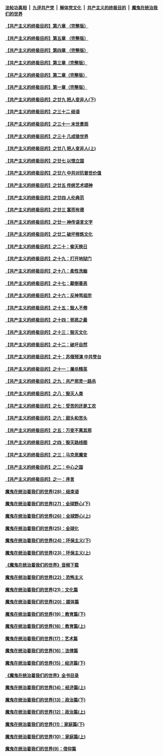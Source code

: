 

####  [法轮功真相](../../../../basic/blob/master/README.md?t=07020202) &nbsp;|&nbsp; [九评共产党](../../../../9ping.md/blob/master/README.md?t=07020202) &nbsp;|&nbsp; [解体党文化](../../../../jtdwh.md/blob/master/README.md?t=07020202)  &nbsp;|&nbsp; [共产主义的终极目的](../../../../gczydzjmd.md/blob/master/README.md?t=07020202) &nbsp;|&nbsp; [魔鬼在统治我们的世界](../../../../mgztzwmdsj.md/blob/master/README.md?t=07020202) 

#### [【共产主义的终极目的】第六章 （完整版）](../pages/nsc422/n11428913.md?t=07020202) 

#### [【共产主义的终极目的】第五章 （完整版）](../pages/nsc422/n11428912.md?t=07020202) 

#### [【共产主义的终极目的】第四章 （完整版）](../pages/nsc422/n11428907.md?t=07020202) 

#### [【共产主义的终极目的】第三章（完整版）](../pages/nsc422/n11428848.md?t=07020202) 

#### [【共产主义的终极目的】第二章（完整版）](../pages/nsc422/n11428831.md?t=07020202) 

#### [【共产主义的终极目的】第一章（完整版）](../pages/nsc422/n11417651.md?t=07020202) 

#### [【共产主义的终极目的】之廿九 把人变非人(下)](../pages/nsc422/n11344140.md?t=07020202) 

#### [【共产主义的终极目的】之三十二 结语](../pages/nsc422/n11360535.md?t=07020202) 

#### [【共产主义的终极目的】之三十一 末世景观](../pages/nsc422/n11351129.md?t=07020202) 

#### [【共产主义的终极目的】之三十 几成狼世界](../pages/nsc422/n11348280.md?t=07020202) 

#### [【共产主义的终极目的】之廿八 把人变非人(上)](../pages/nsc422/n11340492.md?t=07020202) 

#### [【共产主义的终极目的】之廿七 以恨立国](../pages/nsc422/n11336944.md?t=07020202) 

#### [【共产主义的终极目的】之廿六 中共对抗普世价值](../pages/nsc422/n11324785.md?t=07020202) 

#### [【共产主义的终极目的】之廿五 传统艺术颂神](../pages/nsc422/n11296396.md?t=07020202) 

#### [【共产主义的终极目的】之廿四 人伦典范](../pages/nsc422/n11296397.md?t=07020202) 

#### [【共产主义的终极目的】之廿三 富而有德](../pages/nsc422/n11283598.md?t=07020202) 

#### [【共产主义的终极目的】之廿一 神传语言文字](../pages/nsc422/n11263265.md?t=07020202) 

#### [【共产主义的终极目的】之廿二 破坏修炼文化](../pages/nsc422/n11245728.md?t=07020202) 

#### [【共产主义的终极目的】之二十：偷天换日](../pages/nsc422/n11238846.md?t=07020202) 

#### [【共产主义的终极目的】之十九：打开地狱门](../pages/nsc422/n11206376.md?t=07020202) 

#### [【共产主义的终极目的】之十八：柔性洗脑](../pages/nsc422/n11199994.md?t=07020202) 

#### [【共产主义的终极目的】之十七：颠倒善恶](../pages/nsc422/n11179782.md?t=07020202) 

#### [【共产主义的终极目的】之十六：反神骂祖宗](../pages/nsc422/n11166798.md?t=07020202) 

#### [【共产主义的终极目的】之十五：毁人不倦](../pages/nsc422/n11166792.md?t=07020202) 

#### [【共产主义的终极目的】之十四：邪恶之最](../pages/nsc422/n11150249.md?t=07020202) 

#### [【共产主义的终极目的】之十三：毁灭文化](../pages/nsc422/n11135227.md?t=07020202) 

#### [【共产主义的终极目的】之十二：破坏自然](../pages/nsc422/n11135214.md?t=07020202) 

#### [【共产主义的终极目的】之十：苏俄预演 中共登台](../pages/nsc422/n11118424.md?t=07020202) 

#### [【共产主义的终极目的】之十一：屠杀精英](../pages/nsc422/n11118442.md?t=07020202) 

#### [【共产主义的终极目的】之九：共产邪灵一路杀](../pages/nsc422/n11114139.md?t=07020202) 

#### [【共产主义的终极目的】之八：毁灭人类](../pages/nsc422/n11108503.md?t=07020202) 

#### [【共产主义的终极目的】之七：受苦的还是工农](../pages/nsc422/n11101809.md?t=07020202) 

#### [【共产主义的终极目的】之六：甜头和苦头](../pages/nsc422/n11096971.md?t=07020202) 

#### [【共产主义的终极目的】之五：万变不离其邪](../pages/nsc422/n11091285.md?t=07020202) 

#### [【共产主义的终极目的】之四：毁灭路线图](../pages/nsc422/n11086284.md?t=07020202) 

#### [【共产主义的终极目的】之三：马克思魔变](../pages/nsc422/n11061941.md?t=07020202) 

#### [【共产主义的终极目的】之二：中心之国](../pages/nsc422/n11047728.md?t=07020202) 

#### [【共产主义的终极目的】之一：序言](../pages/nsc422/n11086077.md?t=07020202) 

#### [魔鬼在统治着我们的世界(28)：结束语](../pages/nsc422/n10936246.md?t=07020202) 

#### [魔鬼在统治着我们的世界(27)：全球野心(下)](../pages/nsc422/n10928319.md?t=07020202) 

#### [魔鬼在统治着我们的世界(26)：全球野心(上)](../pages/nsc422/n10900318.md?t=07020202) 

#### [魔鬼在统治着我们的世界(25)：全球化](../pages/nsc422/n10788205.md?t=07020202) 

#### [魔鬼在统治着我们的世界(24)：环保主义(下)](../pages/nsc422/n10695307.md?t=07020202) 

#### [魔鬼在统治着我们的世界(23)：环保主义(上)](../pages/nsc422/n10688613.md?t=07020202) 

#### [《魔鬼在统治着我们的世界》音频下载](../pages/nsc422/n10635553.md?t=07020202) 

#### [魔鬼在统治着我们的世界(22)：恐怖主义](../pages/nsc422/n10614727.md?t=07020202) 

#### [魔鬼在统治着我们的世界(21)：文化篇](../pages/nsc422/n10597706.md?t=07020202) 

#### [魔鬼在统治着我们的世界(20)：媒体篇](../pages/nsc422/n10586579.md?t=07020202) 

#### [魔鬼在统治着我们的世界(19)：教育篇(下)](../pages/nsc422/n10564808.md?t=07020202) 

#### [魔鬼在统治着我们的世界(18)：教育篇(上)](../pages/nsc422/n10526970.md?t=07020202) 

#### [魔鬼在统治着我们的世界(17)：艺术篇](../pages/nsc422/n10499093.md?t=07020202) 

#### [魔鬼在统治着我们的世界(16)：法律篇](../pages/nsc422/n10485969.md?t=07020202) 

#### [魔鬼在统治着我们的世界(15)：经济篇(下)](../pages/nsc422/n10469975.md?t=07020202) 

#### [《魔鬼在统治着我们的世界》全书目录](../pages/nsc422/n10464261.md?t=07020202) 

#### [魔鬼在统治着我们的世界(14)：经济篇(上)](../pages/nsc422/n10457370.md?t=07020202) 

#### [魔鬼在统治着我们的世界(13)：政治篇(下)](../pages/nsc422/n10448270.md?t=07020202) 

#### [魔鬼在统治着我们的世界(12)：政治篇(上)](../pages/nsc422/n10444576.md?t=07020202) 

#### [魔鬼在统治着我们的世界(11)：家庭篇(下)](../pages/nsc422/n10440961.md?t=07020202) 

#### [魔鬼在统治着我们的世界(10)：家庭篇(上)](../pages/nsc422/n10435448.md?t=07020202) 

#### [魔鬼在统治着我们的世界(9)：信仰篇](../pages/nsc422/n10432159.md?t=07020202) 

